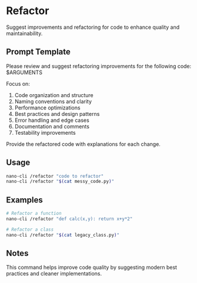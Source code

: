 # Refactor

Suggest improvements and refactoring for code to enhance quality and maintainability.

## Prompt Template

Please review and suggest refactoring improvements for the following code: $ARGUMENTS

Focus on:
1. Code organization and structure
2. Naming conventions and clarity
3. Performance optimizations
4. Best practices and design patterns
5. Error handling and edge cases
6. Documentation and comments
7. Testability improvements

Provide the refactored code with explanations for each change.

## Usage

```bash
nano-cli /refactor "code to refactor"
nano-cli /refactor "$(cat messy_code.py)"
```

## Examples

```bash
# Refactor a function
nano-cli /refactor "def calc(x,y): return x+y*2"

# Refactor a class
nano-cli /refactor "$(cat legacy_class.py)"
```

## Notes

This command helps improve code quality by suggesting modern best practices and cleaner implementations.